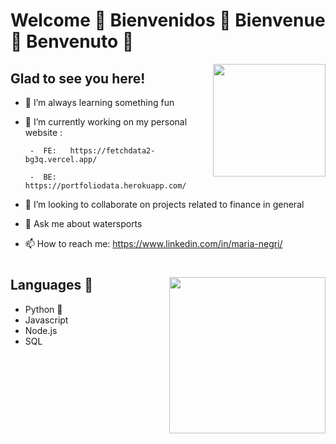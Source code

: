 # Welcome 👋 Bienvenidos 👋 Bienvenue 👋  Benvenuto 👋

<img height="180em"  align="right" src="https://github-readme-stats.vercel.app/api?username=MABYY&show_icons=true&hide_border=true&&count_private=true&include_all_commits=true" />

## Glad to see you here!

- 🔭 I’m always learning something fun
- 🌱 I’m currently working on my personal website : 

       -  FE:   https://fetchdata2-bg3q.vercel.app/

       -  BE:   https://portfoliodata.herokuapp.com/
       
- 👯 I’m looking to collaborate on projects related to finance in general
- 💬 Ask me about watersports
- 📫 How to reach me: https://www.linkedin.com/in/maria-negri/



#
<img align="right" height="250em" src="https://www.wikihow.com/images/thumb/8/8c/Daydream-Step-5.jpg/v4-460px-Daydream-Step-5.jpg.webp" />

## Languages  	:robot:
- Python  :snake:
- Javascript
- Node.js
- SQL

<!--



-->
